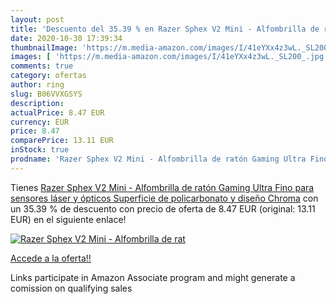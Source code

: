 ```yaml
---
layout: post
title: 'Descuento del 35.39 % en Razer Sphex V2 Mini - Alfombrilla de rat'
date: 2020-10-30 17:39:34
thumbnailImage: 'https://m.media-amazon.com/images/I/41eYXx4z3wL._SL200_.jpg'
images: [ 'https://m.media-amazon.com/images/I/41eYXx4z3wL._SL200_.jpg' ]
comments: true
category: ofertas
author: ring
slug: B06VVXGSYS
description:
actualPrice: 8.47 EUR
currency: EUR
price: 8.47
comparePrice: 13.11 EUR
inStock: true
prodname: 'Razer Sphex V2 Mini - Alfombrilla de ratón Gaming Ultra Fino para sensores láser y ópticos  Superficie de policarbonato y diseño Chroma'
---
```


Tienes [Razer Sphex V2 Mini - Alfombrilla de ratón Gaming Ultra Fino para sensores láser y ópticos  Superficie de policarbonato y diseño Chroma](https://www.amazon.es/dp/B06VVXGSYS/?tag=tolees-21) con un 35.39 % de descuento con precio de oferta de 8.47 EUR (original: 13.11 EUR) en el siguiente enlace!

[![Razer Sphex V2 Mini - Alfombrilla de rat](https://m.media-amazon.com/images/I/41eYXx4z3wL._SL200_.jpg)](https://www.amazon.es/dp/B06VVXGSYS/?tag=tolees-21)

[Accede a la oferta!!](https://www.amazon.es/dp/B06VVXGSYS/?tag=tolees-21)

Links participate in Amazon Associate program and might generate a comission on qualifying sales


